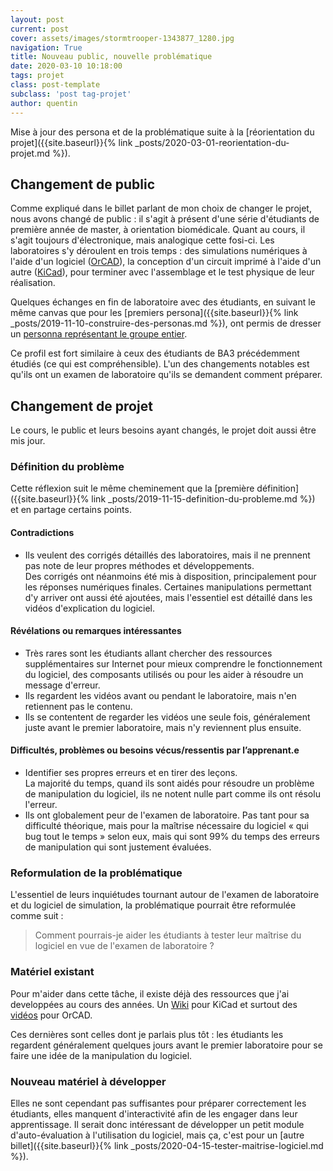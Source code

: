 ```yaml
---
layout: post
current: post
cover: assets/images/stormtrooper-1343877_1280.jpg
navigation: True
title: Nouveau public, nouvelle problématique
date: 2020-03-10 10:18:00
tags: projet
class: post-template
subclass: 'post tag-projet'
author: quentin
---
```


Mise à jour des persona et de la problématique suite à la [réorientation du projet]({{site.baseurl}}{% link _posts/2020-03-01-reorientation-du-projet.md %}).


## Changement de public

Comme expliqué dans le billet parlant de mon choix de changer le projet, nous avons changé de public : il s'agit à présent d'une série d'étudiants de première année de master, à orientation biomédicale.
Quant au cours, il s'agit toujours d'électronique, mais analogique cette fosi-ci.
Les laboratoires s'y déroulent en trois temps : des simulations numériques à l'aide d'un logiciel ([OrCAD](https://www.orcad.com/)), la conception d'un circuit imprimé à l'aide d'un autre ([KiCad](https://kicad-pcb.org/)), pour terminer avec l'assemblage et le test physique de leur réalisation.

Quelques échanges en fin de laboratoire avec des étudiants, en suivant le même canvas que pour les [premiers persona]({{site.baseurl}}{% link _posts/2019-11-10-construire-des-personas.md %}), ont permis de dresser un [personna représentant le groupe entier](assets/persona/elech402/export_canvas_persona-esnu-elech402--camille-200514_1301.pdf).

Ce profil est fort similaire à ceux des étudiants de BA3 précédemment étudiés (ce qui est compréhensible).
L'un des changements notables est qu'ils ont un examen de laboratoire qu'ils se demandent comment préparer.


## Changement de projet

Le cours, le public et leurs besoins ayant changés, le projet doit aussi être mis jour.


### Définition du problème

Cette réflexion suit le même cheminement que la [première définition]({{site.baseurl}}{% link _posts/2019-11-15-definition-du-probleme.md %}) et en partage certains points.

#### Contradictions

* Ils veulent des corrigés détaillés des laboratoires, mais il ne prennent pas note de leur propres méthodes et développements.  
Des corrigés ont néanmoins été mis à disposition, principalement pour les réponses numériques finales. Certaines manipulations permettant d'y arriver ont aussi été ajoutées, mais l'essentiel est détaillé dans les vidéos d'explication du logiciel.

#### Révélations ou remarques intéressantes

* Très rares sont les étudiants allant chercher des ressources supplémentaires sur Internet pour mieux comprendre le fonctionnement du logiciel, des composants utilisés ou pour les aider à résoudre un message d'erreur.
* Ils regardent les vidéos avant ou pendant le laboratoire, mais n'en retiennent pas le contenu.
* Ils se contentent de regarder les vidéos une seule fois, généralement juste avant le premier laboratoire, mais n'y reviennent plus ensuite.


#### Difficultés, problèmes ou besoins vécus/ressentis par l’apprenant.e

* Identifier ses propres erreurs et en tirer des leçons.  
La majorité du temps, quand ils sont aidés pour résoudre un problème de manipulation du logiciel, ils ne notent nulle part comme ils ont résolu l'erreur.
* Ils ont globalement peur de l'examen de laboratoire.
Pas tant pour sa difficulté théorique, mais pour la maîtrise nécessaire du logiciel « qui bug tout le temps » selon eux, mais qui sont 99% du temps des erreurs de manipulation qui sont justement évaluées.


### Reformulation de la problématique

L'essentiel de leurs inquiétudes tournant autour de l'examen de laboratoire et du logiciel de simulation, la problématique pourrait être reformulée comme suit :

> Comment pourrais-je aider les étudiants à tester leur maîtrise du logiciel en vue de l'examen de laboratoire ?


### Matériel existant

Pour m'aider dans cette tâche, il existe déjà des ressources que j'ai developpées au cours des années.
Un [Wiki](https://github.com/BEAMS-EE/ELECH402/wiki/KiCad:-project) pour KiCad et surtout des [vidéos](https://www.youtube.com/playlist?list=PLOQHyfCR7VoDGZA_SN9r1AEn83DdWCXU0) pour OrCAD.

Ces dernières sont celles dont je parlais plus tôt : les étudiants les regardent généralement quelques jours avant le premier laboratoire pour se faire une idée de la manipulation du logiciel.

### Nouveau matériel à développer

Elles ne sont cependant pas suffisantes pour préparer correctement les étudiants, elles manquent d'interactivité afin de les engager dans leur apprentissage.
Il serait donc intéressant de développer un petit module d'auto-évaluation à l'utilisation du logiciel, mais ça, c'est pour un [autre billet]({{site.baseurl}}{% link _posts/2020-04-15-tester-maitrise-logiciel.md %}).